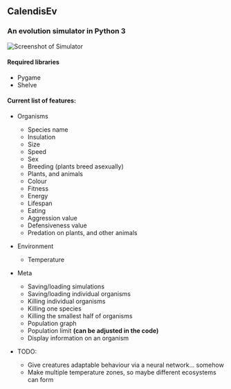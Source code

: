 ## CalendisEv
### An evolution simulator in Python 3
![Screenshot of Simulator](http://i.imgur.com/5DkUzst.png)

#### Required libraries
* Pygame
* Shelve

#### Current list of features:

* Organisms
  * Species name
  * Insulation
  * Size
  * Speed
  * Sex
  * Breeding (plants breed asexually)
  * Plants, and animals
  * Colour
  * Fitness
  * Energy
  * Lifespan
  * Eating
  * Aggression value
  * Defensiveness value
  * Predation on plants, and other animals

* Environment
  * Temperature

* Meta
  * Saving/loading simulations
  * Saving/loading individual organisms
  * Killing individual organisms
  * Killing one species
  * Killing the smallest half of organisms
  * Population graph
  * Population limit **(can be adjusted in the code)**
  * Display information on an organism

* TODO:
  * Give creatures adaptable behaviour via a neural network... somehow
  * Make multiple temperature zones, so maybe different ecosystems can form
